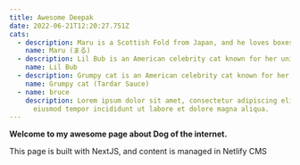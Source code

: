 ```yaml
---
title: Awesome Deepak
date: 2022-06-21T12:20:27.751Z
cats:
  - description: Maru is a Scottish Fold from Japan, and he loves boxes.
    name: Maru (まる)
  - description: Lil Bub is an American celebrity cat known for her unique appearance.
    name: Lil Bub
  - description: Grumpy cat is an American celebrity cat known for her grumpy appearance.
    name: Grumpy cat (Tardar Sauce)
  - name: bruce
    description: Lorem ipsum dolor sit amet, consectetur adipiscing elit, sed do
      eiusmod tempor incididunt ut labore et dolore magna aliqua.
---
```

**Welcome to my awesome page about Dog of the internet.**

This page is built with NextJS, and content is managed in Netlify CMS